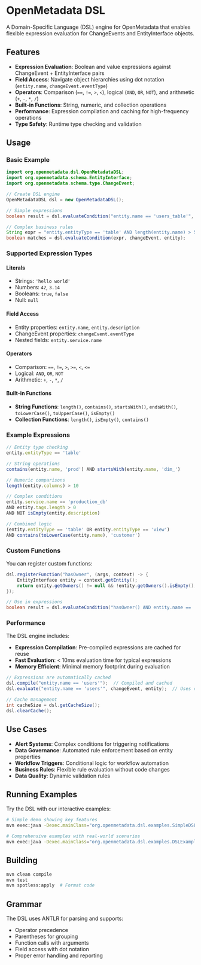# OpenMetadata DSL

A Domain-Specific Language (DSL) engine for OpenMetadata that enables flexible expression evaluation for ChangeEvents and EntityInterface objects.

## Features

- **Expression Evaluation**: Boolean and value expressions against ChangeEvent + EntityInterface pairs
- **Field Access**: Navigate object hierarchies using dot notation (`entity.name`, `changeEvent.eventType`)
- **Operators**: Comparison (`==`, `!=`, `>`, `<`), logical (`AND`, `OR`, `NOT`), and arithmetic (`+`, `-`, `*`, `/`)
- **Built-in Functions**: String, numeric, and collection operations
- **Performance**: Expression compilation and caching for high-frequency operations
- **Type Safety**: Runtime type checking and validation

## Usage

### Basic Example

```java
import org.openmetadata.dsl.OpenMetadataDSL;
import org.openmetadata.schema.EntityInterface;
import org.openmetadata.schema.type.ChangeEvent;

// Create DSL engine
OpenMetadataDSL dsl = new OpenMetadataDSL();

// Simple expressions
boolean result = dsl.evaluateCondition("entity.name == 'users_table'", changeEvent, entity);

// Complex business rules
String expr = "entity.entityType == 'table' AND length(entity.name) > 5 AND contains(entity.description, 'important')";
boolean matches = dsl.evaluateCondition(expr, changeEvent, entity);
```

### Supported Expression Types

#### Literals
- Strings: `'hello world'`
- Numbers: `42`, `3.14`
- Booleans: `true`, `false`
- Null: `null`

#### Field Access
- Entity properties: `entity.name`, `entity.description`
- ChangeEvent properties: `changeEvent.eventType`
- Nested fields: `entity.service.name`

#### Operators
- Comparison: `==`, `!=`, `>`, `>=`, `<`, `<=`
- Logical: `AND`, `OR`, `NOT`
- Arithmetic: `+`, `-`, `*`, `/`

#### Built-in Functions
- **String Functions**: `length()`, `contains()`, `startsWith()`, `endsWith()`, `toLowerCase()`, `toUpperCase()`, `isEmpty()`
- **Collection Functions**: `length()`, `isEmpty()`, `contains()`

### Example Expressions

```javascript
// Entity type checking
entity.entityType == 'table'

// String operations
contains(entity.name, 'prod') AND startsWith(entity.name, 'dim_')

// Numeric comparisons
length(entity.columns) > 10

// Complex conditions
entity.service.name == 'production_db' 
AND entity.tags.length > 0 
AND NOT isEmpty(entity.description)

// Combined logic
(entity.entityType == 'table' OR entity.entityType == 'view') 
AND contains(toLowerCase(entity.name), 'customer')
```

### Custom Functions

You can register custom functions:

```java
dsl.registerFunction("hasOwner", (args, context) -> {
    EntityInterface entity = context.getEntity();
    return entity.getOwners() != null && !entity.getOwners().isEmpty();
});

// Use in expressions
boolean result = dsl.evaluateCondition("hasOwner() AND entity.name == 'important_table'", changeEvent, entity);
```

### Performance

The DSL engine includes:
- **Expression Compilation**: Pre-compiled expressions are cached for reuse
- **Fast Evaluation**: < 10ms evaluation time for typical expressions
- **Memory Efficient**: Minimal memory footprint during evaluation

```java
// Expressions are automatically cached
dsl.compile("entity.name == 'users'");  // Compiled and cached
dsl.evaluate("entity.name == 'users'", changeEvent, entity);  // Uses cached version

// Cache management
int cacheSize = dsl.getCacheSize();
dsl.clearCache();
```

## Use Cases

- **Alert Systems**: Complex conditions for triggering notifications
- **Data Governance**: Automated rule enforcement based on entity properties
- **Workflow Triggers**: Conditional logic for workflow automation  
- **Business Rules**: Flexible rule evaluation without code changes
- **Data Quality**: Dynamic validation rules

## Running Examples

Try the DSL with our interactive examples:

```bash
# Simple demo showing key features
mvn exec:java -Dexec.mainClass="org.openmetadata.dsl.examples.SimpleDSLDemo"

# Comprehensive examples with real-world scenarios  
mvn exec:java -Dexec.mainClass="org.openmetadata.dsl.examples.DSLExamples"
```

## Building

```bash
mvn clean compile
mvn test
mvn spotless:apply  # Format code
```

## Grammar

The DSL uses ANTLR for parsing and supports:
- Operator precedence
- Parentheses for grouping
- Function calls with arguments
- Field access with dot notation
- Proper error handling and reporting